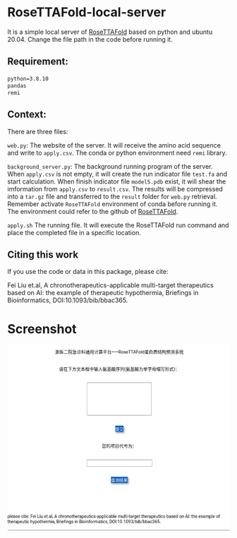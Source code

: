 # RoseTTAFold-local-server

It is a simple local server of [RoseTTAFold](https://github.com/RosettaCommons/RoseTTAFold) based on python and ubuntu 20.04. Change the file path in the code before running it.


## Requirement:

```
python=3.8.10
pandas
remi
```

## Context:

There are three files:

`web.py`: The website of the server. It will receive the amino acid sequence and write to `apply.csv`. The conda or python environment need `remi` library.

`background_server.py`: The background running program of the server.  When `apply.csv` is not empty, it will create the run indicator file `test.fa` and start calculation. When finish indicator file `model5.pdb` exist, it will shear the imformation from `apply.csv` to `result.csv`. The results will be  compressed into a `tar.gz` file and transferred to the `result` folder for `web.py` retrieval. Remember activate `RoseTTAFold` environment of conda before running it. The environment could refer to the github of [RoseTTAFold](https://github.com/RosettaCommons/RoseTTAFold).

`apply.sh` The running file. It will execute the RoseTTAFold run command and place the completed file in a specific location.

## Citing this work

If you use the code or data in this package, please cite:

Fei Liu et.al, A chronotherapeutics-applicable multi-target therapeutics based on AI: the example of therapeutic hypothermia, Briefings in Bioinformatics, DOI:10.1093/bib/bbac365.

# Screenshot

![Screenshot](Screenshot.png)
